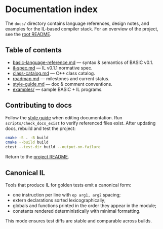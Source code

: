# Documentation index

The `docs/` directory contains language references, design notes, and examples for the
IL-based compiler stack. For an overview of the project, see the [root README](../README.md).

## Table of contents

- [basic-language-reference.md](basic-language-reference.md) — syntax & semantics of BASIC v0.1.
- [il-spec.md](il-spec.md) — IL v0.1.1 normative spec.
- [class-catalog.md](class-catalog.md) — C++ class catalog.
- [roadmap.md](roadmap.md) — milestones and current status.
- [style-guide.md](style-guide.md) — doc & comment conventions.
- [examples/](examples/) — sample BASIC + IL programs.

## Contributing to docs

Follow the [style guide](style-guide.md) when editing documentation.
Run `scripts/check_docs_exist` to verify referenced files exist.
After updating docs, rebuild and test the project:

```sh
cmake -S . -B build
cmake --build build
ctest --test-dir build --output-on-failure
```

Return to the [project README](../README.md).

## Canonical IL

Tools that produce IL for golden tests emit a canonical form:

- one instruction per line with `op arg1, arg2` spacing;
- extern declarations sorted lexicographically;
- globals and functions printed in the order they appear in the module;
- constants rendered deterministically with minimal formatting.

This mode ensures test diffs are stable and comparable across builds.
